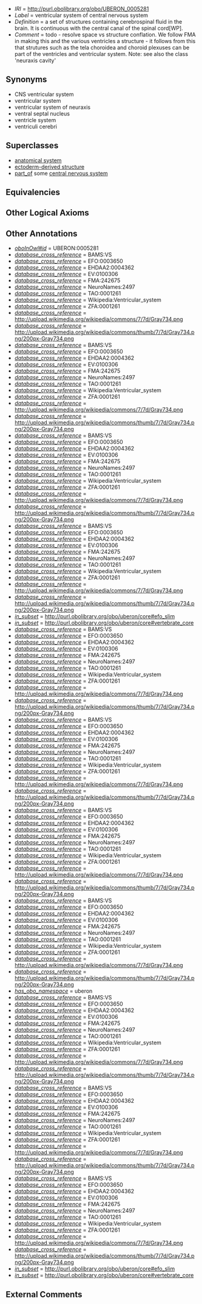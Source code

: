  * *IRI* = http://purl.obolibrary.org/obo/UBERON_0005281
 * *Label* = ventricular system of central nervous system
 * *Definition* = a set of structures containing cerebrospinal fluid in the brain. It is continuous with the central canal of the spinal cord[WP].
 * *Comment* = todo - resolve space vs structure conflation. We follow FMA in making this and the various ventricles a structure - it follows from this that strutures such as the tela choroidea and choroid plexuses can be part of the ventricles and ventricular system. Note: see also the class 'neuraxis cavity'

## Synonyms

 * CNS ventricular system
 * ventricular system
 * ventricular system of neuraxis
 * ventral septal nucleus
 * ventricle system
 * ventriculi cerebri

## Superclasses

 * [anatomical system](../../UBERON/67/UBERON_0000467.md)
 * [ectoderm-derived structure](../../UBERON/21/UBERON_0004121.md)
 * [part_of](../../BFO/50/BFO_0000050.md) some [central nervous system](../../UBERON/17/UBERON_0001017.md)

## Equivalencies


## Other Logical Axioms


## Other Annotations

 * *[oboInOwl#id](../../id/oboInOwl#id.md)* = UBERON:0005281
 * *[database_cross_reference](../../ef/oboInOwl#hasDbXref.md)* = BAMS:VS
 * *[database_cross_reference](../../ef/oboInOwl#hasDbXref.md)* = EFO:0003650
 * *[database_cross_reference](../../ef/oboInOwl#hasDbXref.md)* = EHDAA2:0004362
 * *[database_cross_reference](../../ef/oboInOwl#hasDbXref.md)* = EV:0100306
 * *[database_cross_reference](../../ef/oboInOwl#hasDbXref.md)* = FMA:242675
 * *[database_cross_reference](../../ef/oboInOwl#hasDbXref.md)* = NeuroNames:2497
 * *[database_cross_reference](../../ef/oboInOwl#hasDbXref.md)* = TAO:0001261
 * *[database_cross_reference](../../ef/oboInOwl#hasDbXref.md)* = Wikipedia:Ventricular_system
 * *[database_cross_reference](../../ef/oboInOwl#hasDbXref.md)* = ZFA:0001261
 * *[database_cross_reference](../../ef/oboInOwl#hasDbXref.md)* = http://upload.wikimedia.org/wikipedia/commons/7/7d/Gray734.png
 * *[database_cross_reference](../../ef/oboInOwl#hasDbXref.md)* = http://upload.wikimedia.org/wikipedia/commons/thumb/7/7d/Gray734.png/200px-Gray734.png
 * *[database_cross_reference](../../ef/oboInOwl#hasDbXref.md)* = BAMS:VS
 * *[database_cross_reference](../../ef/oboInOwl#hasDbXref.md)* = EFO:0003650
 * *[database_cross_reference](../../ef/oboInOwl#hasDbXref.md)* = EHDAA2:0004362
 * *[database_cross_reference](../../ef/oboInOwl#hasDbXref.md)* = EV:0100306
 * *[database_cross_reference](../../ef/oboInOwl#hasDbXref.md)* = FMA:242675
 * *[database_cross_reference](../../ef/oboInOwl#hasDbXref.md)* = NeuroNames:2497
 * *[database_cross_reference](../../ef/oboInOwl#hasDbXref.md)* = TAO:0001261
 * *[database_cross_reference](../../ef/oboInOwl#hasDbXref.md)* = Wikipedia:Ventricular_system
 * *[database_cross_reference](../../ef/oboInOwl#hasDbXref.md)* = ZFA:0001261
 * *[database_cross_reference](../../ef/oboInOwl#hasDbXref.md)* = http://upload.wikimedia.org/wikipedia/commons/7/7d/Gray734.png
 * *[database_cross_reference](../../ef/oboInOwl#hasDbXref.md)* = http://upload.wikimedia.org/wikipedia/commons/thumb/7/7d/Gray734.png/200px-Gray734.png
 * *[database_cross_reference](../../ef/oboInOwl#hasDbXref.md)* = BAMS:VS
 * *[database_cross_reference](../../ef/oboInOwl#hasDbXref.md)* = EFO:0003650
 * *[database_cross_reference](../../ef/oboInOwl#hasDbXref.md)* = EHDAA2:0004362
 * *[database_cross_reference](../../ef/oboInOwl#hasDbXref.md)* = EV:0100306
 * *[database_cross_reference](../../ef/oboInOwl#hasDbXref.md)* = FMA:242675
 * *[database_cross_reference](../../ef/oboInOwl#hasDbXref.md)* = NeuroNames:2497
 * *[database_cross_reference](../../ef/oboInOwl#hasDbXref.md)* = TAO:0001261
 * *[database_cross_reference](../../ef/oboInOwl#hasDbXref.md)* = Wikipedia:Ventricular_system
 * *[database_cross_reference](../../ef/oboInOwl#hasDbXref.md)* = ZFA:0001261
 * *[database_cross_reference](../../ef/oboInOwl#hasDbXref.md)* = http://upload.wikimedia.org/wikipedia/commons/7/7d/Gray734.png
 * *[database_cross_reference](../../ef/oboInOwl#hasDbXref.md)* = http://upload.wikimedia.org/wikipedia/commons/thumb/7/7d/Gray734.png/200px-Gray734.png
 * *[database_cross_reference](../../ef/oboInOwl#hasDbXref.md)* = BAMS:VS
 * *[database_cross_reference](../../ef/oboInOwl#hasDbXref.md)* = EFO:0003650
 * *[database_cross_reference](../../ef/oboInOwl#hasDbXref.md)* = EHDAA2:0004362
 * *[database_cross_reference](../../ef/oboInOwl#hasDbXref.md)* = EV:0100306
 * *[database_cross_reference](../../ef/oboInOwl#hasDbXref.md)* = FMA:242675
 * *[database_cross_reference](../../ef/oboInOwl#hasDbXref.md)* = NeuroNames:2497
 * *[database_cross_reference](../../ef/oboInOwl#hasDbXref.md)* = TAO:0001261
 * *[database_cross_reference](../../ef/oboInOwl#hasDbXref.md)* = Wikipedia:Ventricular_system
 * *[database_cross_reference](../../ef/oboInOwl#hasDbXref.md)* = ZFA:0001261
 * *[database_cross_reference](../../ef/oboInOwl#hasDbXref.md)* = http://upload.wikimedia.org/wikipedia/commons/7/7d/Gray734.png
 * *[database_cross_reference](../../ef/oboInOwl#hasDbXref.md)* = http://upload.wikimedia.org/wikipedia/commons/thumb/7/7d/Gray734.png/200px-Gray734.png
 * *[in_subset](../../et/oboInOwl#inSubset.md)* = http://purl.obolibrary.org/obo/uberon/core#efo_slim
 * *[in_subset](../../et/oboInOwl#inSubset.md)* = http://purl.obolibrary.org/obo/uberon/core#vertebrate_core
 * *[database_cross_reference](../../ef/oboInOwl#hasDbXref.md)* = BAMS:VS
 * *[database_cross_reference](../../ef/oboInOwl#hasDbXref.md)* = EFO:0003650
 * *[database_cross_reference](../../ef/oboInOwl#hasDbXref.md)* = EHDAA2:0004362
 * *[database_cross_reference](../../ef/oboInOwl#hasDbXref.md)* = EV:0100306
 * *[database_cross_reference](../../ef/oboInOwl#hasDbXref.md)* = FMA:242675
 * *[database_cross_reference](../../ef/oboInOwl#hasDbXref.md)* = NeuroNames:2497
 * *[database_cross_reference](../../ef/oboInOwl#hasDbXref.md)* = TAO:0001261
 * *[database_cross_reference](../../ef/oboInOwl#hasDbXref.md)* = Wikipedia:Ventricular_system
 * *[database_cross_reference](../../ef/oboInOwl#hasDbXref.md)* = ZFA:0001261
 * *[database_cross_reference](../../ef/oboInOwl#hasDbXref.md)* = http://upload.wikimedia.org/wikipedia/commons/7/7d/Gray734.png
 * *[database_cross_reference](../../ef/oboInOwl#hasDbXref.md)* = http://upload.wikimedia.org/wikipedia/commons/thumb/7/7d/Gray734.png/200px-Gray734.png
 * *[database_cross_reference](../../ef/oboInOwl#hasDbXref.md)* = BAMS:VS
 * *[database_cross_reference](../../ef/oboInOwl#hasDbXref.md)* = EFO:0003650
 * *[database_cross_reference](../../ef/oboInOwl#hasDbXref.md)* = EHDAA2:0004362
 * *[database_cross_reference](../../ef/oboInOwl#hasDbXref.md)* = EV:0100306
 * *[database_cross_reference](../../ef/oboInOwl#hasDbXref.md)* = FMA:242675
 * *[database_cross_reference](../../ef/oboInOwl#hasDbXref.md)* = NeuroNames:2497
 * *[database_cross_reference](../../ef/oboInOwl#hasDbXref.md)* = TAO:0001261
 * *[database_cross_reference](../../ef/oboInOwl#hasDbXref.md)* = Wikipedia:Ventricular_system
 * *[database_cross_reference](../../ef/oboInOwl#hasDbXref.md)* = ZFA:0001261
 * *[database_cross_reference](../../ef/oboInOwl#hasDbXref.md)* = http://upload.wikimedia.org/wikipedia/commons/7/7d/Gray734.png
 * *[database_cross_reference](../../ef/oboInOwl#hasDbXref.md)* = http://upload.wikimedia.org/wikipedia/commons/thumb/7/7d/Gray734.png/200px-Gray734.png
 * *[database_cross_reference](../../ef/oboInOwl#hasDbXref.md)* = BAMS:VS
 * *[database_cross_reference](../../ef/oboInOwl#hasDbXref.md)* = EFO:0003650
 * *[database_cross_reference](../../ef/oboInOwl#hasDbXref.md)* = EHDAA2:0004362
 * *[database_cross_reference](../../ef/oboInOwl#hasDbXref.md)* = EV:0100306
 * *[database_cross_reference](../../ef/oboInOwl#hasDbXref.md)* = FMA:242675
 * *[database_cross_reference](../../ef/oboInOwl#hasDbXref.md)* = NeuroNames:2497
 * *[database_cross_reference](../../ef/oboInOwl#hasDbXref.md)* = TAO:0001261
 * *[database_cross_reference](../../ef/oboInOwl#hasDbXref.md)* = Wikipedia:Ventricular_system
 * *[database_cross_reference](../../ef/oboInOwl#hasDbXref.md)* = ZFA:0001261
 * *[database_cross_reference](../../ef/oboInOwl#hasDbXref.md)* = http://upload.wikimedia.org/wikipedia/commons/7/7d/Gray734.png
 * *[database_cross_reference](../../ef/oboInOwl#hasDbXref.md)* = http://upload.wikimedia.org/wikipedia/commons/thumb/7/7d/Gray734.png/200px-Gray734.png
 * *[database_cross_reference](../../ef/oboInOwl#hasDbXref.md)* = BAMS:VS
 * *[database_cross_reference](../../ef/oboInOwl#hasDbXref.md)* = EFO:0003650
 * *[database_cross_reference](../../ef/oboInOwl#hasDbXref.md)* = EHDAA2:0004362
 * *[database_cross_reference](../../ef/oboInOwl#hasDbXref.md)* = EV:0100306
 * *[database_cross_reference](../../ef/oboInOwl#hasDbXref.md)* = FMA:242675
 * *[database_cross_reference](../../ef/oboInOwl#hasDbXref.md)* = NeuroNames:2497
 * *[database_cross_reference](../../ef/oboInOwl#hasDbXref.md)* = TAO:0001261
 * *[database_cross_reference](../../ef/oboInOwl#hasDbXref.md)* = Wikipedia:Ventricular_system
 * *[database_cross_reference](../../ef/oboInOwl#hasDbXref.md)* = ZFA:0001261
 * *[database_cross_reference](../../ef/oboInOwl#hasDbXref.md)* = http://upload.wikimedia.org/wikipedia/commons/7/7d/Gray734.png
 * *[database_cross_reference](../../ef/oboInOwl#hasDbXref.md)* = http://upload.wikimedia.org/wikipedia/commons/thumb/7/7d/Gray734.png/200px-Gray734.png
 * *[has_obo_namespace](../../ce/oboInOwl#hasOBONamespace.md)* = uberon
 * *[database_cross_reference](../../ef/oboInOwl#hasDbXref.md)* = BAMS:VS
 * *[database_cross_reference](../../ef/oboInOwl#hasDbXref.md)* = EFO:0003650
 * *[database_cross_reference](../../ef/oboInOwl#hasDbXref.md)* = EHDAA2:0004362
 * *[database_cross_reference](../../ef/oboInOwl#hasDbXref.md)* = EV:0100306
 * *[database_cross_reference](../../ef/oboInOwl#hasDbXref.md)* = FMA:242675
 * *[database_cross_reference](../../ef/oboInOwl#hasDbXref.md)* = NeuroNames:2497
 * *[database_cross_reference](../../ef/oboInOwl#hasDbXref.md)* = TAO:0001261
 * *[database_cross_reference](../../ef/oboInOwl#hasDbXref.md)* = Wikipedia:Ventricular_system
 * *[database_cross_reference](../../ef/oboInOwl#hasDbXref.md)* = ZFA:0001261
 * *[database_cross_reference](../../ef/oboInOwl#hasDbXref.md)* = http://upload.wikimedia.org/wikipedia/commons/7/7d/Gray734.png
 * *[database_cross_reference](../../ef/oboInOwl#hasDbXref.md)* = http://upload.wikimedia.org/wikipedia/commons/thumb/7/7d/Gray734.png/200px-Gray734.png
 * *[database_cross_reference](../../ef/oboInOwl#hasDbXref.md)* = BAMS:VS
 * *[database_cross_reference](../../ef/oboInOwl#hasDbXref.md)* = EFO:0003650
 * *[database_cross_reference](../../ef/oboInOwl#hasDbXref.md)* = EHDAA2:0004362
 * *[database_cross_reference](../../ef/oboInOwl#hasDbXref.md)* = EV:0100306
 * *[database_cross_reference](../../ef/oboInOwl#hasDbXref.md)* = FMA:242675
 * *[database_cross_reference](../../ef/oboInOwl#hasDbXref.md)* = NeuroNames:2497
 * *[database_cross_reference](../../ef/oboInOwl#hasDbXref.md)* = TAO:0001261
 * *[database_cross_reference](../../ef/oboInOwl#hasDbXref.md)* = Wikipedia:Ventricular_system
 * *[database_cross_reference](../../ef/oboInOwl#hasDbXref.md)* = ZFA:0001261
 * *[database_cross_reference](../../ef/oboInOwl#hasDbXref.md)* = http://upload.wikimedia.org/wikipedia/commons/7/7d/Gray734.png
 * *[database_cross_reference](../../ef/oboInOwl#hasDbXref.md)* = http://upload.wikimedia.org/wikipedia/commons/thumb/7/7d/Gray734.png/200px-Gray734.png
 * *[database_cross_reference](../../ef/oboInOwl#hasDbXref.md)* = BAMS:VS
 * *[database_cross_reference](../../ef/oboInOwl#hasDbXref.md)* = EFO:0003650
 * *[database_cross_reference](../../ef/oboInOwl#hasDbXref.md)* = EHDAA2:0004362
 * *[database_cross_reference](../../ef/oboInOwl#hasDbXref.md)* = EV:0100306
 * *[database_cross_reference](../../ef/oboInOwl#hasDbXref.md)* = FMA:242675
 * *[database_cross_reference](../../ef/oboInOwl#hasDbXref.md)* = NeuroNames:2497
 * *[database_cross_reference](../../ef/oboInOwl#hasDbXref.md)* = TAO:0001261
 * *[database_cross_reference](../../ef/oboInOwl#hasDbXref.md)* = Wikipedia:Ventricular_system
 * *[database_cross_reference](../../ef/oboInOwl#hasDbXref.md)* = ZFA:0001261
 * *[database_cross_reference](../../ef/oboInOwl#hasDbXref.md)* = http://upload.wikimedia.org/wikipedia/commons/7/7d/Gray734.png
 * *[database_cross_reference](../../ef/oboInOwl#hasDbXref.md)* = http://upload.wikimedia.org/wikipedia/commons/thumb/7/7d/Gray734.png/200px-Gray734.png
 * *[in_subset](../../et/oboInOwl#inSubset.md)* = http://purl.obolibrary.org/obo/uberon/core#efo_slim
 * *[in_subset](../../et/oboInOwl#inSubset.md)* = http://purl.obolibrary.org/obo/uberon/core#vertebrate_core

## External Comments

